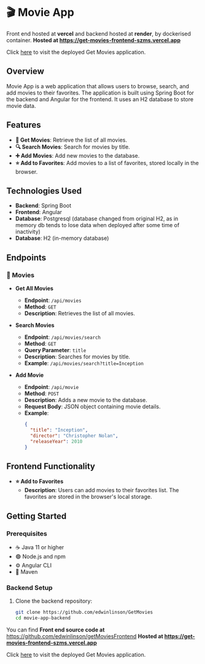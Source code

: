 # 🎬 Movie App
Front end hosted at **vercel** and backend hosted at **render**, by dockerised container.
**Hosted at https://get-movies-frontend-szms.vercel.app** 

Click [here](https://get-movies-frontend-szms.vercel.app) to visit the deployed Get Movies application.

## Overview
Movie App is a web application that allows users to browse, search, and add movies to their favorites. The application is built using Spring Boot for the backend and Angular for the frontend. It uses an H2 database to store movie data.

## Features
- **🎥 Get Movies**: Retrieve the list of all movies.
- **🔍 Search Movies**: Search for movies by title.
- **➕ Add Movies**: Add new movies to the database.
- **⭐ Add to Favorites**: Add movies to a list of favorites, stored locally in the browser.

## Technologies Used
- **Backend**: Spring Boot
- **Frontend**: Angular
-  **Database**: Postgresql (database changed from original H2, as in memory db tends to lose data when deployed after some time of inactivity)
- **Database**: H2 (in-memory database)

## Endpoints
### 🎥 Movies
- **Get All Movies**
  - **Endpoint**: `/api/movies`
  - **Method**: `GET`
  - **Description**: Retrieves the list of all movies.
  
- **Search Movies**
  - **Endpoint**: `/api/movies/search`
  - **Method**: `GET`
  - **Query Parameter**: `title`
  - **Description**: Searches for movies by title.
  - **Example**: `/api/movies/search?title=Inception`
  
- **Add Movie**
  - **Endpoint**: `/api/movie`
  - **Method**: `POST`
  - **Description**: Adds a new movie to the database.
  - **Request Body**: JSON object containing movie details.
  - **Example**: 
    ```json
    {
      "title": "Inception",
      "director": "Christopher Nolan",
      "releaseYear": 2010
    }
    ```

## Frontend Functionality
- **⭐ Add to Favorites**
  - **Description**: Users can add movies to their favorites list. The favorites are stored in the browser's local storage.

## Getting Started

### Prerequisites
- ☕ Java 11 or higher
- 🟢 Node.js and npm
- ⚙️ Angular CLI
- 🐍 Maven

### Backend Setup
1. Clone the backend repository:
   ```bash
   git clone https://github.com/edwinlinson/GetMovies
   cd movie-app-backend
You can find **Front end source code at** https://github.com/edwinlinson/getMoviesFrontend
**Hosted at https://get-movies-frontend-szms.vercel.app**

Click [here](https://get-movies-frontend-szms.vercel.app) to visit the deployed Get Movies application.
